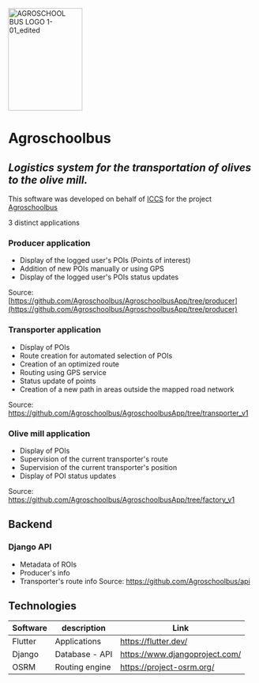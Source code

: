 
<img width="150" height="207" alt="AGROSCHOOL BUS LOGO 1-01_edited" src="https://github.com/user-attachments/assets/6c0aae28-247a-484f-bcaf-95585199acc6" />

# Agroschoolbus
## _Logistics system for the transportation of olives to the olive mill._
This software was developed on behalf of [ICCS](https://www.iccs.gr/) for the project [Agroschoolbus](https://www.agroschoolbus.gr/)

3 distinct applications

### Producer application
-  Display of the logged user's POIs (Points of interest)
-  Addition of new POIs manually or using GPS
-  Display of the logged user's POIs status updates

Source: [https://github.com/Agroschoolbus/AgroschoolbusApp/tree/producer](https://github.com/Agroschoolbus/AgroschoolbusApp/tree/producer)

### Transporter application
- Display of POIs
- Route creation for automated selection of POIs
- Creation of an optimized route
- Routing using GPS service
- Status update of points
- Creation of a new path in areas outside the mapped road network

Source: https://github.com/Agroschoolbus/AgroschoolbusApp/tree/transporter_v1


### Olive mill application
- Display of POIs
- Supervision of the current transporter's route
- Supervision of the current transporter's position
- Display of POI status updates

Source: https://github.com/Agroschoolbus/AgroschoolbusApp/tree/factory_v1


## Backend

### Django API
- Metadata of ROIs
- Producer's info
- Transporter's route info
Source: https://github.com/Agroschoolbus/api


## Technologies

| Software | description | Link |
| ------ | ------ | ------ |
| Flutter | Applications | https://flutter.dev/ |
| Django | Database - API | https://www.djangoproject.com/ |
| OSRM | Routing engine | https://project-osrm.org/ |


